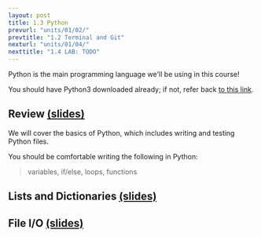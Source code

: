 ```yaml
---
layout: post
title: 1.3 Python
prevurl: "units/01/02/"
prevtitle: "1.2 Terminal and Git"
nexturl: "units/01/04/"
nexttitle: "1.4 LAB: TODO"
---
```

Python is the main programming language we'll be using in this course!

You should have Python3 downloaded already; if not, refer back [to this link]({{site.baseurl}}/units/01/01/).

## Review [(slides)][rvw slides]
We will cover the basics of Python, which includes writing and testing Python files.

You should be comfortable writing the following in Python:
> variables, if/else, loops, functions

## Lists and Dictionaries [(slides)][ld slides]

## File I/O [(slides)][io slides]

[rvw slides]: https://docs.google.com/presentation/d/1yXGD0J8Q_t0Y-1vZTP02CBrsU-t-ui63kLdHMLNPAEs/
[ld slides]: TODO
[io slides]: TODO